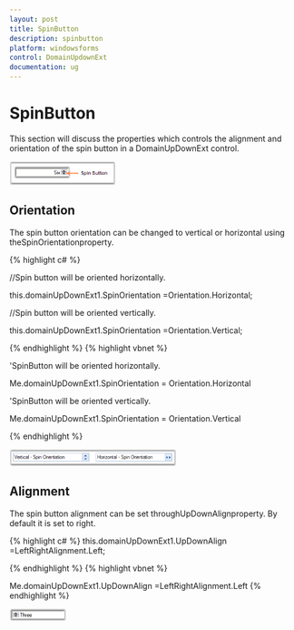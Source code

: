 ```yaml
---
layout: post
title: SpinButton
description: spinbutton
platform: windowsforms
control: DomainUpdownExt 
documentation: ug
---
```

# SpinButton

This section will discuss the properties which controls the alignment and orientation of the spin button in a DomainUpDownExt control.

![](DomainUpdownExt_images/Overview_img424.png) 



## Orientation

The spin button orientation can be changed to vertical or horizontal using theSpinOrientationproperty.


{% highlight c# %}


//Spin button will be oriented horizontally.

this.domainUpDownExt1.SpinOrientation =Orientation.Horizontal;

//Spin button will be oriented vertically.

this.domainUpDownExt1.SpinOrientation =Orientation.Vertical;


{% endhighlight  %}
{% highlight vbnet %}




'SpinButton will be oriented horizontally.

Me.domainUpDownExt1.SpinOrientation = Orientation.Horizontal

'SpinButton will be oriented vertically.

Me.domainUpDownExt1.SpinOrientation = Orientation.Vertical

{% endhighlight  %}

![](DomainUpdownExt_images/Overview_img425.png) 



## Alignment

The spin button alignment can be set throughUpDownAlignproperty. By default it is set to right.




{% highlight c# %}
this.domainUpDownExt1.UpDownAlign =LeftRightAlignment.Left;

{% endhighlight  %}
{% highlight vbnet %}




Me.domainUpDownExt1.UpDownAlign =LeftRightAlignment.Left
{% endhighlight %}


![](DomainUpdownExt_images/Overview_img426.png)

